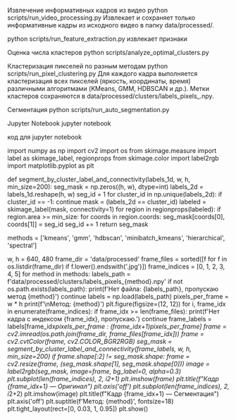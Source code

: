 Извлечение информативных кадров из видео
python scripts/run_video_processing.py
Извлекает и сохраняет только информативные кадры из исходного видео в папку data/processed/.

python scripts/run_feature_extraction.py
извлекает признаки

Оценка числа кластеров
python scripts/analyze_optimal_clusters.py

Кластеризация пикселей по разным методам
python scripts/run_pixel_clustering.py
Для каждого кадра выполняется кластеризация всех пикселей (яркость, координаты, время) различными алгоритмами (KMeans, GMM, HDBSCAN и др.).
Метки кластеров сохраняются в data/processed/clusters/labels_pixels_<method>.npy.

Сегментация 
python scripts/run_auto_segmentation.py

 Jupyter Notebook
 jupyter notebook


код для  jupyter notebook

 import numpy as np
import cv2
import os
from skimage.measure import label as skimage_label, regionprops
from skimage.color import label2rgb
import matplotlib.pyplot as plt

def segment_by_cluster_label_and_connectivity(labels_1d, w, h, min_size=200):
    seg_mask = np.zeros((h, w), dtype=int)
    labels_2d = labels_1d.reshape(h, w)
    seg_id = 1
    for cluster_id in np.unique(labels_2d):
        if cluster_id == -1:
            continue
        mask = (labels_2d == cluster_id)
        labeled = skimage_label(mask, connectivity=1)
        for region in regionprops(labeled):
            if region.area >= min_size:
                for coords in region.coords:
                    seg_mask[coords[0], coords[1]] = seg_id
                seg_id += 1
    return seg_mask

methods = ['kmeans', 'gmm', 'hdbscan', 'minibatch_kmeans', 'hierarchical', 'spectral']

w, h = 640, 480
frame_dir = 'data/processed'
frame_files = sorted([f for f in os.listdir(frame_dir) if f.lower().endswith('.jpg')])
frame_indices = [0, 1, 2, 3, 4, 5]
for method in methods:
    labels_path = f'data/processed/clusters/labels_pixels_{method}.npy'
    if not os.path.exists(labels_path):
        print(f'Нет файла: {labels_path}, пропускаю метод {method}')
        continue
    labels = np.load(labels_path)
    pixels_per_frame = w * h
    print(f'\nМетод: {method}')
    plt.figure(figsize=(12, 12))
    for i, frame_idx in enumerate(frame_indices):
        if frame_idx >= len(frame_files):
            print(f'Нет кадра с индексом {frame_idx}, пропускаю.')
            continue
        frame_labels = labels[frame_idx*pixels_per_frame : (frame_idx+1)*pixels_per_frame]
        frame = cv2.imread(os.path.join(frame_dir, frame_files[frame_idx]))
        frame = cv2.cvtColor(frame, cv2.COLOR_BGR2RGB)
        seg_mask = segment_by_cluster_label_and_connectivity(frame_labels, w, h, min_size=200)
        if frame.shape[:2] != seg_mask.shape:
            frame = cv2.resize(frame, (seg_mask.shape[1], seg_mask.shape[0]))
        image = label2rgb(seg_mask, image=frame, bg_label=0, alpha=0.3)
        plt.subplot(len(frame_indices), 2, i*2+1)
        plt.imshow(frame)
        plt.title(f"Кадр {frame_idx+1} — Оригинал")
        plt.axis('off')
        plt.subplot(len(frame_indices), 2, i*2+2)
        plt.imshow(image)
        plt.title(f"Кадр {frame_idx+1} — Сегментация")
        plt.axis('off')
    plt.suptitle(f'Метод: {method}', fontsize=18)
    plt.tight_layout(rect=[0, 0.03, 1, 0.95])
    plt.show()
